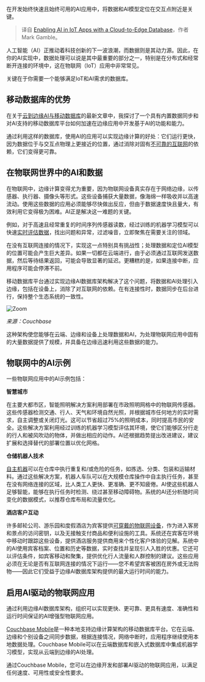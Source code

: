 <!--
title:  利用云到边缘数据库实现物联网应用的人工智能
cover: https://cdn.thenewstack.io/media/2024/01/9347d1ba-ai-iot-cloud-to-edge-1024x576.jpg
-->

在开发始终快速且始终可用的AI应用中，将数据和AI模型定位在交互点附近是关键。

> 译自 [Enabling AI in IoT Apps with a Cloud-to-Edge Database](https://thenewstack.io/enabling-ai-in-iot-apps-with-a-cloud-to-edge-database/)，作者 Mark Gamble。

人工智能（AI）正推动着科技创新的下一波浪潮，而数据则是其动力源。因此，在你的AI实现中，数据处理可以说是其中最重要的部分之一，特别是在分布式和经常断开连接的环境中，这在物联网（IoT）应用中非常常见。

关键在于你需要一个能够满足IoT和AI需求的数据库。

## 移动数据库的优势

在关于[云到边缘AI与移动数据库](https://thenewstack.io/cloud-to-edge-ai-with-a-mobile-database-platform/)的最新文章中，我探讨了一个具有内置数据同步和对AI支持的移动数据库平台如何加速在边缘应用中开发基于AI的功能和能力。

通过利用这样的数据库，使用AI的应用可以实现边缘计算的好处：它们运行更快，因为数据位于与交互点物理上更接近的位置，通过消除对固有[不可靠的互联网](https://thenewstack.io/the-internet-is-not-reliable-but-planning-for-it-can-save-you/)的依赖，它们变得更可靠。

## 在物联网世界中的AI和数据

在物联网中，边缘计算变得尤为重要，因为物联网设备真实存在于网络边缘，以传感器、执行器、摄像头等形式。这些设备捕获大量数据，像海绵一样吸收并以高速流动。使用这些数据的应用必须能够尽快做出反应，但由于数据速度快且量大，有效利用它变得极为困难。AI正是解决这一难题的关键。

例如，对于高速且经常重复的时间序列传感器读数，经过训练的机器学习模型可以快速[实时评估数据](https://thenewstack.io/using-real-time-data-to-unify-generative-and-predictive-ai/)，找出问题和异常，过滤噪音，立即聚焦在需要关注的领域。

在没有互联网连接的情况下，实现这一点特别具有挑战性；处理数据和定位AI模型的位置可能会产生巨大差异。如果一切都在云端进行，由于必须通过互联网发送数据，然后等待结果返回，可能会导致显著的延迟。更糟糕的是，如果连接中断，应用程序可能会停滞不前。

移动数据库平台通过实现边缘AI数据库架构解决了这个问题，将数据和AI处理引入边缘，包括在设备上，消除了对互联网的依赖。在有连接性时，数据同步在后台进行，保持整个生态系统的一致性。

![Zoom](https://cdn.thenewstack.io/media/2024/01/7c3b0724-edge-ai-database-architecture.png)

*来源：Couchbase*

这种架构使您能够在云端、边缘和设备上处理数据和AI，为处理物联网应用中固有的大量数据提供了规模，并具备在边缘迅速利用这些数据的能力。

## 物联网中的AI示例

一些物联网应用中的AI示例包括：

**智慧城市**

在主要大都市区，智能照明解决方案利用部署在市政照明网格中的物联网传感器。这些传感器检测交通、行人、天气和环境自然光照，并根据城市任何地方的实时需求，自主调整或关闭灯光。这可以节省超过75%的照明成本，同时提高市民的安全。这些解决方案利用经过训练的机器学习模型评估其环境，使它们能够区分行走的行人和被风吹动的物体，并做出相应的动作。AI还根据趋势提出改进建议，建议扩展和选择替代的部署位置以优化网格。

**仓储机器人技术**

[自主机器](https://www.couchbase.com/customers/foundries-io/)可以在仓库中执行重复和/或危险的任务，如拣选、分类、包装和运输材料。通过这些解决方案，机器人车队可以在大规模仓库操作中自主执行任务，甚至在没有网络连接的区域，比人类工人更快、更准确、更不知疲倦。AI使这些机器人足够智能，能够在执行任务时检测、绕过甚至移动障碍物。系统的AI还分析随时间变化的数据模式，以推荐仓库布局和流量优化。

**酒店客户互动**

许多邮轮公司、游乐园和度假酒店为宾客提供[可穿戴的物联网设备](https://www.couchbase.com/customers/carnival/)，作为进入客房和景点的访问密钥，以及无接触支付商品和便利设施的工具。系统还在宾客在环境中移动时跟踪这些设备，提供酒店服务提供商用来个性化客户体验的见解。系统中的AI使用宾客档案、位置和历史等数据，实时查找并呈现引人入胜的优惠。它还可以评估条件，如宾客移动和聚集，提供优化行人流量和人群控制的建议。这些应用必须在无论是否有互联网连接的情况下运行——您不希望宾客被困在房外或无法购物——因此它们受益于边缘AI数据库架构提供的最大运行时间的能力。

## 启用AI驱动的物联网应用

通过利用边缘AI数据库架构，组织可以实现更快、更可靠、更具有速度、准确性和运行时间保证的AI增强型物联网应用。

[Couchbase Mobile](https://www.couchbase.com/products/mobile/)是一种本地支持边缘计算架构的移动数据库平台。它在云端、边缘和个别设备之间同步数据，根据连接情况，网络中断时，应用程序继续使用本地数据处理。Couchbase Mobile可以在云端数据库和嵌入式数据库中集成机器学习模型，实现从云端到边缘的AI处理。

通过Couchbase Mobile，您可以在边缘开发和部署AI驱动的物联网应用，以满足任何速度、可用性或安全性要求。
